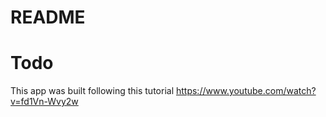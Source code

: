 # README

# Todo
This app was built following this tutorial
https://www.youtube.com/watch?v=fd1Vn-Wvy2w
